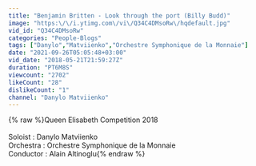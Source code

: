 ```yaml
---
title: "Benjamin Britten - Look through the port (Billy Budd)"
image: "https:\/\/i.ytimg.com\/vi\/Q34C4DMsoRw\/hqdefault.jpg"
vid_id: "Q34C4DMsoRw"
categories: "People-Blogs"
tags: ["Danylo","Matviienko","Orchestre Symphonique de la Monnaie"]
date: "2021-09-26T05:05:48+03:00"
vid_date: "2018-05-21T21:59:27Z"
duration: "PT6M8S"
viewcount: "2702"
likeCount: "28"
dislikeCount: "1"
channel: "Danylo Matviienko"
---
```

{% raw %}Queen Elisabeth Competition 2018<br /><br />Soloist : Danylo Matviienko<br />Orchestra : Orchestre Symphonique de la Monnaie<br />Conductor : Alain Altinoglu{% endraw %}

